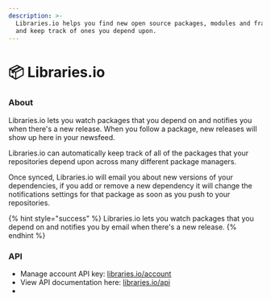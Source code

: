 ```yaml
---
description: >-
  Libraries.io helps you find new open source packages, modules and frameworks
  and keep track of ones you depend upon.
---
```


# 📦 Libraries.io

### About

Libraries.io lets you watch packages that you depend on and notifies you when there's a new release. When you follow a package, new releases will show up here in your newsfeed.

Libraries.io can automatically keep track of all of the packages that your repositories depend upon across many different package managers.

Once synced, Libraries.io will email you about new versions of your dependencies, if you add or remove a new dependency it will change the notifications settings for that package as soon as you push to your repositories.



{% hint style="success" %}
Libraries.io lets you watch packages that you depend on and notifies you by email when there's a new release.
{% endhint %}

### API

* Manage account API key: [libraries.io/account](https://libraries.io/account)
* View API documentation here: [libraries.io/api](https://libraries.io/api)
*

